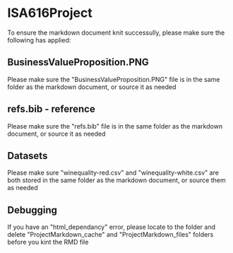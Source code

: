 # ISA616Project
To ensure the markdown document knit successully, please make sure the following has applied: 

## BusinessValueProposition.PNG
Please make sure the "BusinessValueProposition.PNG" file is in the same folder as the markdown document, or source it as needed

## refs.bib - reference
Please make sure the "refs.bib" file is in the same folder as the markdown document, or source it as needed

## Datasets
Please make sure "winequality-red.csv" and "winequality-white.csv" are both stored in the same folder as the markdown document, or source them as needed

## Debugging
If you have an "html_dependancy" error, please locate to the folder and delete "ProjectMarkdown_cache" and "ProjectMarkdown_files" folders before you kint the RMD file
